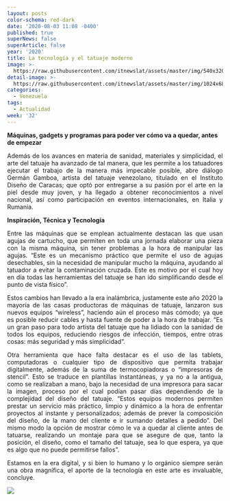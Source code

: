 ```yaml
---
layout: posts
color-schema: red-dark
date: '2020-08-03 11:08 -0400'
published: true
superNews: false
superArticle: false
year: '2020'
title: La tecnología y el tatuaje moderno
image: >-
  https://raw.githubusercontent.com/itnewslat/assets/master/img/540x320/Tatuando-p.jpg
detail-image: >-
  https://raw.githubusercontent.com/itnewslat/assets/master/img/1024x680/Tatuando-g.jpg
categories:
  - Venezuela
tags:
  - Actualidad
week: '32'
---
```

**Máquinas, gadgets y programas para poder ver cómo va a quedar, antes de empezar**

<p style="text-align: justify;">Además de los avances en materia de sanidad, materiales y simplicidad, el arte del tatuaje ha avanzado de tal manera, que les permite a los tatuadores ejecutar el trabajo de la manera más impecable posible, abre diálogo Germán Gamboa, artista del tatuaje venezolano, titulado en el Instituto Diseño de Caracas; que optó por entregarse a su pasión por el arte en la piel desde muy joven, y ha llegado a obtener reconocimientos a nivel nacional, así como participación en eventos internacionales, en Italia y Rumania.</p>

**Inspiración, Técnica y Tecnología**

<p style="text-align: justify;">Entre las máquinas que se emplean actualmente destacan las que usan agujas de cartucho, que permiten en toda una jornada elaborar una pieza con la misma máquina, sin tener problemas a la hora de manipular las agujas. “Este es un mecanismo práctico que permite el uso de agujas desechables, sin la necesidad de manipular mucho la máquina, ayudando al tatuador a evitar la contaminación cruzada. Este es motivo por el cual hoy en día todas las herramientas del tatuaje se han ido simplificando desde el punto de vista físico”. </p>

<p style="text-align: justify;">Estos cambios han llevado a la era inalámbrica, justamente este año 2020 la mayoría de las casas productoras de máquinas de tatuaje, lanzaron sus nuevos equipos “wireless”, haciendo aún el proceso más cómodo; ya que es posible reducir cables y hasta fuente de poder a la hora de trabajar. “Es un gran paso para todo artista del tatuaje que ha lidiado con la sanidad de todos los equipos, reduciendo riesgos de infección, tiempos, entre otras cosas: más seguridad y más simplicidad”.</p>

<p style="text-align: justify;">Otra herramienta que hace falta destacar es el uso de las tablets, computadoras o cualquier tipo de dispositivo que permita trabajar digitalmente, además de la suma de termocopiadoras o “impresoras de stencil”. Esto se traduce en plantillas instantáneas, y ya no a la antigua, como se realizaban a mano, bajo la necesidad de una impresora para sacar la imagen, proceso por el cual podían pasar días dependiendo de la complejidad del diseño del tatuaje. “Estos equipos modernos permiten prestar un servicio más práctico, limpio y dinámico a la hora de enfrentar proyectos al instante y personalizados; además de prever la composición del diseño, de la mano del cliente e ir sumando detalles a pedido”. Del mismo modo la opción de mostrar cómo le va a quedar al cliente antes de tatuarse, realizando un montaje para que se asegure de que, tanto la posición, el diseño, como el tamaño del tatuaje, sea lo que espera, ya que es algo que no puede permitirse fallos”.</p>

<p style="text-align: justify;">Estamos en la era digital, y si bien lo humano y lo orgánico siempre serán una obra magnífica, el aporte de la tecnología en este arte es invaluable, concluye.</p>

<img src="https://tracker.metricool.com/c3po.jpg?hash=56f88a41e39ab42c063cc51676587a04"/>